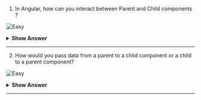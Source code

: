 1. In Angular, how can you interact between Parent and Child components ?

![Easy](https://github.com/revaturelabs/interviewquestions/blob/dev/ComplexityTags/simple%20(2).svg)

<details>
<summary> <b>Show Answer</b></summary>
<blockquote>
  
 When passing data from the Parent to Child component, you can use the `@Input` decorator in the Child component. When passing data from the Child to the Parent component, you can use the `@Output` decorator in the Child component.
  
</blockquote>
</details>
	
--- 
2. How would you pass data from a parent to a child component or a child to a parent component?

![Easy](https://github.com/revaturelabs/interviewquestions/blob/dev/ComplexityTags/simple%20(2).svg)

<details>
<summary> <b>Show Answer</b></summary>
<blockquote>

- `@Input` decorator used to pass the data from a parent to a child component
- `@Output` decorator used to pass the data from a child to a parent component
	
![image](https://user-images.githubusercontent.com/103101208/185594174-ec042de2-81dd-425b-bc8e-8c26ae214f1b.png)

- Consider we have `AppComponent` as Parent. Let’s create a child component using the `ng g c child` command. We’ll pass the data from `AppComponent` to `ChildComponent` and vice versa.
- In `child.component.ts`, we create a change property and decorate it with the `@Output()` and bound a new instance of `EventEmitter` to it.
- Also, we have a method - `increment()` which updates the value of the count property based on the event (clicking on the increment count button) and emits the event changes to its parent component (`AppComponent`).
- Here, the change property calls the `emit()` method that emits the count value which can be received by event object `$event`.

```js
import { Component, EventEmitter, Input, Output } from '@angular/core';
@Component({
  selector: 'app-child',
  template: `
    <p> Click this button to increment the count:
     <button (click)='increment()'>increment count</button> </p>
`
})
export class ChildComponent  {
	 
  @Input()
  count: number = 0;	 
  @Output()
  change: EventEmitter<number> = new EventEmitter<number>();
  increment() {
    this.count++;
    this.change.emit(this.count);
    console.log("incrementing count in the child component....." + this.count + " --- passing to AppComponent");
 }
}
```
- In `app.component.ts`, we use event binding to get the count property value from the `ChildComponent` to the `AppComponent`

```js
import { Component } from '@angular/core';
	 
@Component({
  selector: 'app-root',
  template: `
  <h3> Event Emitter Example </h3>
  <p> At AppComponent, count = {{ count }} </p>
  <app-child [count]='count' (change)= 'countChange($event)'></app-child>
  })
  export class AppComponent {
    count = 9;
    counterchange(event: number) {
    this.count = event;
  }
}
	 
```
![image](https://user-images.githubusercontent.com/103101208/185595719-d657e42b-362d-4131-8378-072ec2d2ca79.png)
  
</blockquote>
</details>
	
--- 
  

